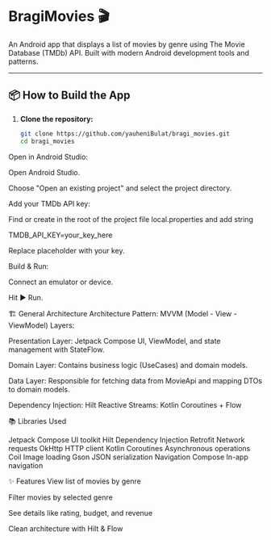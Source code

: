 # BragiMovies 🎬

An Android app that displays a list of movies by genre using The Movie Database (TMDb) API. Built with modern Android development tools and patterns.

---

## 📦 How to Build the App

1. **Clone the repository:**
   ```bash
   git clone https://github.com/yauheniBulat/bragi_movies.git
   cd bragi_movies
Open in Android Studio:

Open Android Studio.

Choose "Open an existing project" and select the project directory.

Add your TMDb API key:

Find or create in the root of the project file local.properties and add string

TMDB_API_KEY=your_key_here

Replace placeholder with your key.

Build & Run:

Connect an emulator or device.

Hit ▶️ Run.

🏗️ General Architecture
Architecture Pattern: MVVM (Model - View - ViewModel)
Layers:

Presentation Layer: Jetpack Compose UI, ViewModel, and state management with StateFlow.

Domain Layer: Contains business logic (UseCases) and domain models.

Data Layer: Responsible for fetching data from MovieApi and mapping DTOs to domain models.

Dependency Injection: Hilt
Reactive Streams: Kotlin Coroutines + Flow

📚 Libraries Used

Jetpack Compose	UI toolkit
Hilt	Dependency Injection
Retrofit	Network requests
OkHttp	HTTP client
Kotlin Coroutines	Asynchronous operations
Coil	Image loading
Gson	JSON serialization
Navigation Compose	In-app navigation

✨ Features
View list of movies by genre

Filter movies by selected genre

See details like rating, budget, and revenue

Clean architecture with Hilt & Flow